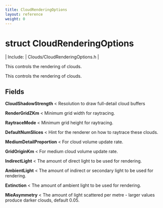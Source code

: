 ```yaml
---
title: CloudRenderingOptions
layout: reference
weight: 0
---
```

struct CloudRenderingOptions
===

| Include: | Clouds/CloudRenderingOptions.h |

This controls the rendering of clouds.<br>



This controls the rendering of clouds.

  


Fields
---

**CloudShadowStrength**  < Resolution to draw full-detail cloud buffers

**RenderGridZKm**  < Minimum grid width for raytracing.

**RaytraceMode**  < Minimum grid height for raytracing.

**DefaultNumSlices**  < Hint for the renderer on how to raytrace these clouds.

**MediumDetailProportion**  < For cloud volume update rate.

**GridOriginKm**  < For medium cloud volume update rate.

**IndirectLight**  < The amount of direct light to be used for rendering.

**AmbientLight**  < The amount of indirect or secondary light to be used for rendering.

**Extinction**  < The amount of ambient light to be used for rendering.

**MieAsymmetry**  < The amount of light scattered per metre - larger values produce darker clouds, default 0.05.
